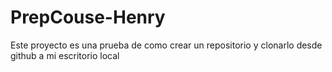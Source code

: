 # PrepCouse-Henry
Este proyecto es una prueba de como crear un repositorio y clonarlo desde github a mi escritorio local

